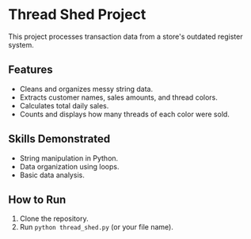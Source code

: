 # Thread Shed Project
This project processes transaction data from a store's outdated register system.

## Features
- Cleans and organizes messy string data.
- Extracts customer names, sales amounts, and thread colors.
- Calculates total daily sales.
- Counts and displays how many threads of each color were sold.

## Skills Demonstrated
- String manipulation in Python.
- Data organization using loops.
- Basic data analysis.

## How to Run
1. Clone the repository.
2. Run `python thread_shed.py` (or your file name).
